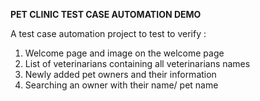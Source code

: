 **PET CLINIC TEST CASE AUTOMATION DEMO**

A test case automation project to test to verify :
1. Welcome page and image on the welcome page
2. List of veterinarians containing all veterinarians names
3. Newly added pet owners and their information
4. Searching an owner with their name/ pet name
